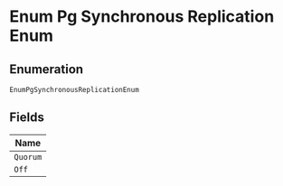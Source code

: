 
# Enum Pg Synchronous Replication Enum

## Enumeration

`EnumPgSynchronousReplicationEnum`

## Fields

| Name |
|  --- |
| `Quorum` |
| `Off` |


